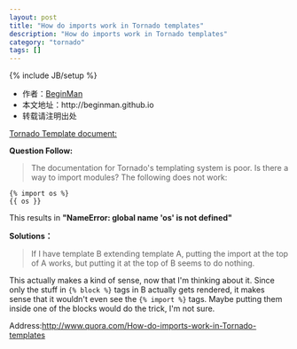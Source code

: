 ```yaml
---
layout: post
title: "How do imports work in Tornado templates"
description: "How do imports work in Tornado templates"
category: "tornado"
tags: []
---
```

{% include JB/setup %}
<ul>
    <li>作者：<a href="http://weibo.com/beginman" target="blank">BeginMan</a></li>
    <li>本文地址：http://beginman.github.io</li>
    <li>转载请注明出处</li>
</ul>
<p><a href="http://tornado.readthedocs.org/en/latest/template.html">Tornado Template document:</a></p>

<p><strong>Question Follow:</strong></p>

<blockquote>
  <p>The documentation for Tornado's templating system is poor. Is there a way to import modules? The following does not work:</p>
</blockquote>

<pre><code>{% import os %}
{{ os }}
</code></pre>

<p>This results in <strong>"NameError: global name 'os' is not defined"</strong></p>

<p><strong>Solutions：</strong></p>

<blockquote>
  <p>If I have template B extending template A, putting the import at the top of A works, but putting it at the top of B seems to do nothing.</p>
</blockquote>

<p>This actually makes a kind of sense, now that I'm thinking about it. Since only the stuff in <code>{% block %}</code> tags in B actually gets rendered, it makes sense that it wouldn't even see the <code>{% import %}</code> tags. Maybe putting them inside one of the blocks would do the trick, I'm not sure.</p>

<p>Address:<a href="http://www.quora.com/How-do-imports-work-in-Tornado-templates">http://www.quora.com/How-do-imports-work-in-Tornado-templates</a></p>
